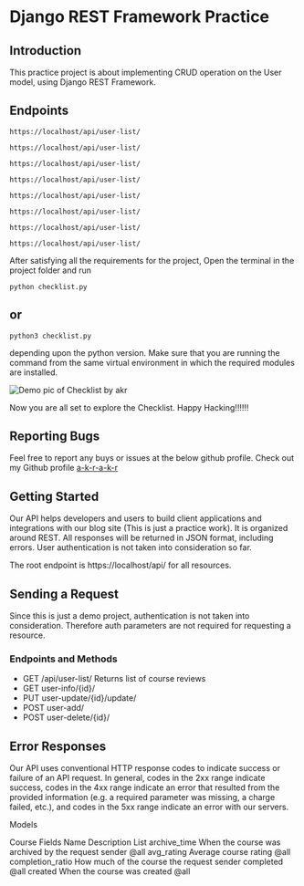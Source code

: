 # Django REST Framework Practice


## Introduction
This practice project is about implementing CRUD operation on the User model, using Django REST Framework.



## Endpoints
```
https://localhost/api/user-list/
```

```
https://localhost/api/user-list/
```

```
https://localhost/api/user-list/
```

```
https://localhost/api/user-list/
```

```
https://localhost/api/user-list/
```

```
https://localhost/api/user-list/
```

```
https://localhost/api/user-list/
```

```
https://localhost/api/user-list/
```

After satisfying all the requirements for the project, Open the terminal in the project folder and run
```
python checklist.py
```
or
- 
```
python3 checklist.py
```
depending upon the python version. Make sure that you are running the command from the same virtual environment in which the required modules are installed.


![Demo pic of Checklist by akr](resources/images/akr_demo.jpg)

Now you are all set to explore the Checklist. Happy Hacking!!!!!!


## Reporting Bugs
Feel free to report any buys or issues at the below github profile.
Check out my Github profile [a-k-r-a-k-r](https://github.com/a-k-r-a-k-r)






## Getting Started
Our API helps developers and users to build client applications and integrations with our blog site (This is just a practice work).
It is organized around REST. All responses will be returned in JSON format, including errors. User authentication is not taken into consideration so far.

The root endpoint is https://localhost/api/ for all resources.


## Sending a Request
Since this is just a demo project, authentication is not taken into consideration. Therefore auth parameters are not required for requesting a resource.

### Endpoints and Methods

- GET /api/user-list/
Returns list of course reviews
- GET user-info/{id}/
- PUT user-update/{id}/update/
- POST user-add/
- POST user-delete/{id}/

## Error Responses
Our API uses conventional HTTP response codes to indicate success or failure of an API request. In general, codes in the 2xx range indicate success, codes in the 4xx range indicate an error that resulted from the provided information (e.g. a required parameter was missing, a charge failed, etc.), and codes in the 5xx range indicate an error with our servers.







Models

Course
Fields
Name	Description	List
archive_time	When the course was archived by the request sender	@all
avg_rating	Average course rating	@all
completion_ratio	How much of the course the request sender completed	@all
created	When the course was created	@all
